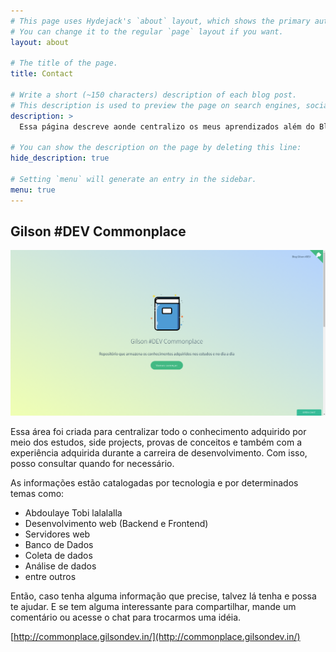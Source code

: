 ```yaml
---
# This page uses Hydejack's `about` layout, which shows the primary author's picture and about text at the top.
# You can change it to the regular `page` layout if you want.
layout: about

# The title of the page.
title: Contact

# Write a short (~150 characters) description of each blog post.
# This description is used to preview the page on search engines, social media, etc.
description: >
  Essa página descreve aonde centralizo os meus aprendizados além do Blog

# You can show the description on the page by deleting this line:
hide_description: true

# Setting `menu` will generate an entry in the sidebar.
menu: true
---
```


## Gilson #DEV Commonplace

[![Screenshot do site](/assets/img/screenshot_commonplace.png)](http://commonplace.gilsondev.in/)

Essa área foi criada para centralizar todo o conhecimento adquirido por meio dos estudos, side projects, provas de conceitos e também com a experiência adquirida durante a carreira de desenvolvimento. Com isso, posso consultar quando for necessário.

As informações estão catalogadas por tecnologia e por determinados temas como:

- Abdoulaye Tobi lalalalla
- Desenvolvimento web (Backend e Frontend)
- Servidores web
- Banco de Dados
- Coleta de dados
- Análise de dados
- entre outros

Então, caso tenha alguma informação que precise, talvez lá tenha e possa te ajudar. E se tem alguma interessante para compartilhar, mande um comentário ou acesse o chat para trocarmos uma idéia.

[http://commonplace.gilsondev.in/](http://commonplace.gilsondev.in/)
